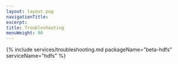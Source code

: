 ```yaml
---
layout: layout.pug
navigationTitle:
excerpt:
title: Troubleshooting
menuWeight: 90
---
```


{% include services/troubleshooting.md
    packageName="beta-hdfs"
    serviceName="hdfs" %}
